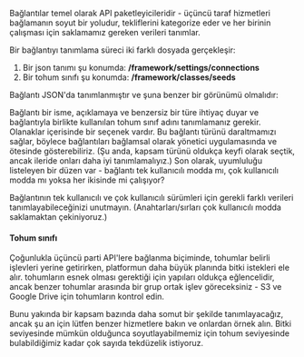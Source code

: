 Bağlantılar temel olarak API paketleyicileridir - üçüncü taraf hizmetleri bağlamanın soyut bir yoludur, tekliflerini kategorize eder ve her birinin çalışması için saklamamız gereken verileri tanımlar.

Bir bağlantıyı tanımlama süreci iki farklı dosyada gerçekleşir:

1. Bir json tanımı şu konumda: **/framework/settings/connections**
2. Bir tohum sınıfı şu konumda: **/framework/classes/seeds**

Bağlantı JSON'da tanımlanmıştır ve şuna benzer bir görünümü olmalıdır:

 <script src="https://gist.github.com/jessevondoom/2908c44b88db934aeec5.js"></script>
 
Bağlantı bir isme, açıklamaya ve benzersiz bir türe ihtiyaç duyar ve bağlantıyla birlikte kullanılan tohum sınıf adını tanımlamanız gerekir. Olanaklar içerisinde bir seçenek vardır. Bu bağlantı türünü daraltmamızı sağlar, böylece bağlantıları bağlamsal olarak yönetici uygulamasında ve ötesinde gösterebiliriz. (Şu anda, kapsam türünü oldukça keyfi olarak seçtik, ancak ileride onları daha iyi tanımlamalıyız.) Son olarak, uyumluluğu listeleyen bir düzen var - bağlantı tek kullanıcılı modda mı, çok kullanıcılı modda mı yoksa her ikisinde mi çalışıyor?

Bağlantının tek kullanıcılı ve çok kullanıcılı sürümleri için gerekli farklı verileri tanımlayabileceğinizi unutmayın. (Anahtarları/sırları çok kullanıcılı modda saklamaktan çekiniyoruz.)

#### Tohum sınıfı
Çoğunlukla üçüncü parti API'lere bağlanma biçiminde, tohumlar belirli işlevleri yerine getirirken, platformun daha büyük planında bitki istekleri ele alır. tohumların esnek olması gerektiği için yapıları oldukça eğlencelidir, ancak benzer tohumlar arasında bir grup ortak işlev göreceksiniz - S3 ve Google Drive için tohumların kontrol edin.

Bunu yakında bir kapsam bazında daha somut bir şekilde tanımlayacağız, ancak şu an için lütfen benzer hizmetlere bakın ve onlardan örnek alın. Bitki seviyesinde mümkün olduğunca soyutlayabilmemiz için tohum seviyesinde bulabildiğimiz kadar çok sayıda tekdüzelik istiyoruz.
